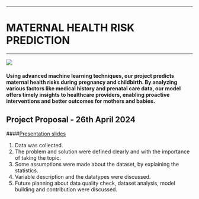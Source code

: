 ___
# MATERNAL HEALTH RISK PREDICTION
___

<img src="https://github.com/cepdnaclk/e19-co544-Maternal-Health-Risk/blob/main/Image.png"/>

#### Using advanced machine learning techniques, our project predicts maternal health risks during pregnancy and childbirth. By analyzing various factors like medical history and prenatal care data, our model offers timely insights to healthcare providers, enabling proactive interventions and better outcomes for mothers and babies.

## Project Proposal - 26th April 2024
####[Presentation slides](https://drive.google.com/file/d/1Hv10fC8xaEZuGu2e65Lwwhq0g68HFeWJ/view?usp=sharing)
1. Data was collected.
2. The problem and solution were defined clearly and with the importance of taking the topic.
3. Some assumptions were made about the dataset, by explaining the statistics.
4. Variable description and the datatypes were discussed.
5. Future planning about data quality check, dataset analysis, model building and contribution were discussed.



